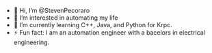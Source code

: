 - 👋 Hi, I’m @StevenPecoraro
- 👀 I’m interested in automating my life
- 🌱 I’m currently learning C++, Java, and Python for Krpc.
- ⚡ Fun fact: I am an automation engineer with a bacelors in electrical engineering.
